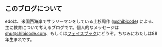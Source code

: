 ## このブログについて

edoは、米国西海岸でサラリーマンをしている上杉周作 ([@chibicode](http://twitter.com/chibicode)) による、主に教育について考えるブログです。個人的なメッセージは[shu@chibicode.com](mailto:shu@chibicode.com)、もしくは[フェイスブック](http://facebook.com/shu)にどうぞ。ちなみにわたしは88年生まれです。

